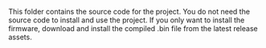 This folder contains the source code for the project.  You do not need the source code to install and use the project.  If you only want to install the firmware, download and install the compiled .bin file from the latest release assets.
